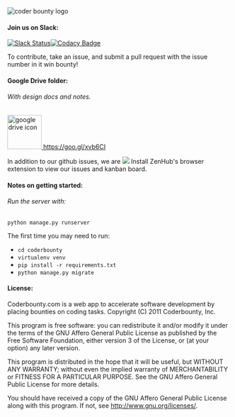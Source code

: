 <img src="https://5870bc34f7844171580d2297ee71012d18f7ba71.googledrive.com/host/0B9LVk4xbDIJTMjFrSkNWYm1mM00" alt="coder bounty logo"/>

#### Join us on Slack:

[![Slack Status](https://coderbounty-slackin.herokuapp.com/badge.svg)](https://coderbounty-slackin.herokuapp.com)[![Codacy Badge](https://api.codacy.com/project/badge/grade/e7dd6887193546529274f78fc0c9993b)](https://www.codacy.com/app/sean_2/coderbounty)

To contribute, take an issue, and submit a pull request with the issue number in it win bounty!

#### Google Drive folder:
###### With design docs and notes. 
<a href="https://drive.google.com/folderview?id=0B27eQuixxEoiNWhIT2ZQeVhJaW8&usp=sharing">
<img width="77" src="https://c6d44f97bf52c46b8913ba5f570d8612c9b8fed7.googledrive.com/host/0B9LVk4xbDIJTc0MtWnRNb2t5R28" alt="google drive icon"/> 
https://goo.gl/xvb6CI
</a>

In addition to our github issues, we are
<a href="https://zenhub.io"><img src="https://raw.githubusercontent.com/ZenHubIO/support/master/zenhub-badge.png"></a>
Install ZenHub's browser extension to view our issues and kanban board.

#### Notes on getting started:
###### Run the server with:

 `python manage.py runserver`

The first time you may need to run:
- `cd coderbounty`
- `virtualenv venv`
- `pip install -r requirements.txt`
- `python manage.py migrate`

#### License:

Coderbounty.com is a web app to accelerate software development by placing bounties on coding tasks.
Copyright (C) 2011  Coderbounty, Inc.

This program is free software: you can redistribute it and/or modify
it under the terms of the GNU Affero General Public License as
published by the Free Software Foundation, either version 3 of the
License, or (at your option) any later version.

This program is distributed in the hope that it will be useful,
but WITHOUT ANY WARRANTY; without even the implied warranty of
MERCHANTABILITY or FITNESS FOR A PARTICULAR PURPOSE.  See the
GNU Affero General Public License for more details.

You should have received a copy of the GNU Affero General Public License
along with this program.  If not, see <http://www.gnu.org/licenses/>.
